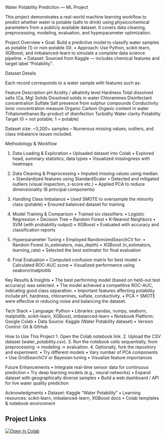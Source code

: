 Water Potability Prediction — ML Project


This project demonstrates a real-world machine learning workflow to predict whether water is potable (safe to drink) using physicochemical parameters from a publicly available dataset. It covers data cleaning, preprocessing, modeling, evaluation, and hyperparameter optimization.


Project Overview
	•	Goal: Build a predictive model to classify water samples as potable (1) or non-potable (0).
	•	Approach: Use Python, scikit-learn, XGBoost, and imbalanced-learn to simulate a complete data science pipeline.
	•	Dataset: Sourced from Kaggle — includes chemical features and target label “Potability”.


Dataset Details

Each record corresponds to a water sample with features such as:

Feature	Description
pH	Acidity / alkalinity level
Hardness	Total dissolved salts (Ca, Mg)
Solids	Dissolved solids in water
Chloramines	Disinfectant concentration
Sulfate	Salt presence from sulphur compounds
Conductivity	Ionic concentration measure
Organic Carbon	Organic content in water
Trihalomethanes	By-product of disinfection
Turbidity	Water clarity
Potability	Target (0 = not potable, 1 = potable)

Dataset size: ~3,200+ samples
– Numerous missing values, outliers, and class imbalance issues included.


Methodology & Workflow

1. Data Loading & Exploration
	•	Uploaded dataset into Colab
	•	Explored head, summary statistics, data types
	•	Visualized missingness with heatmaps

2. Data Cleaning & Preprocessing
	•	Imputed missing values using median
	•	Standardized features using StandardScaler
	•	Detected and mitigated outliers (visual inspection, z-score etc.)
	•	Applied PCA to reduce dimensionality (6 principal components)

3. Handling Class Imbalance
	•	Used SMOTE to oversample the minority class (potable)
	•	Ensured balanced dataset for training

4. Model Training & Comparison
	•	Trained six classifiers:
	•	Logistic Regression
	•	Decision Tree
	•	Random Forest
	•	K-Nearest Neighbors
	•	SVM (with probability output)
	•	XGBoost
	•	Evaluated with accuracy and classification reports

5. Hyperparameter Tuning
	•	Employed RandomizedSearchCV for:
	•	Random Forest (n_estimators, max_depth)
	•	XGBoost (n_estimators, learning_rate)
	•	Selected the best estimator for final evaluation

6. Final Evaluation
	•	Computed confusion matrix for best model
	•	Calculated ROC-AUC score
	•	Visualized performance using seaborn/matplotlib


Key Results & Insights
	•	The best performing model (based on held-out test accuracy) was selected.
	•	The model achieved a competitive ROC-AUC, indicating good class separation.
	•	Important features affecting potability include pH, hardness, chloramines, sulfate, conductivity.
	•	PCA + SMOTE were effective in reducing noise and balancing the dataset.


Tech Stack
	•	Language: Python
	•	Libraries: pandas, numpy, seaborn, matplotlib, scikit-learn, XGBoost, imbalanced-learn
	•	Notebook Platform: Google Colab
	•	Data Source: Kaggle (Water Potability dataset)
	•	Version Control: Git & GitHub


How to Use This Project
	1.	Open the Colab notebook link.
	2.	Upload the CSV dataset (water_potability.csv).
	3.	Run the notebook cells sequentially, from preprocessing → modeling → evaluation.
	4.	Optionally, fork the repository and experiment:
	•	Try different models
	•	Vary number of PCA components
	•	Use GridSearchCV or Bayesian tuning
	•	Visualize feature importances


Future Enhancements
	•	Integrate real-time sensor data for continuous prediction
	•	Try deep learning models (e.g., neural networks)
	•	Expand dataset with geographically diverse samples
	•	Build a web dashboard / API for live water quality prediction


Acknowledgments
	•	Dataset: Kaggle “Water Potability”
	•	Learning resources: scikit-learn, imbalanced-learn, XGBoost docs
	•	Colab templates & notebook environment


## Project Links

[![Open In Colab](https://colab.research.google.com/assets/colab-badge.svg)](https://colab.research.google.com/drive/1Vt6MAKRpaRp_scRK_dInba9ca9MnC_iM#scrollTo=v3ThowS_6ats)
